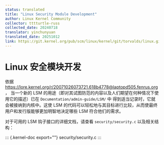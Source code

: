 ```yaml
---
status: translated
title: "Linux Security Module Development"
author: Linux Kernel Community
collector: tttturtle-russ
collected_date: 20240718
translator: yinchunyuan
translated_date: 20251012
link: https://git.kernel.org/pub/scm/linux/kernel/git/torvalds/linux.git/tree/Documentation/security/lsm-development.rst
---
```


# Linux 安全模块开发

依据
<https://lore.kernel.org/r/20071026073721.618b4778@laptopd505.fenrus.org>，
当一个新的 LSM 的用途（即对其试图防范的内容以及人们期望在何种情况下使用它的描述）已在 `Documentation/admin-guide/LSM/` 中
得到适当记录时，它就会被接纳到内核中。这使 LSM 的代码可以轻松地与其目标进行比较，从而使最终用户和发行版能够更加明智地决定哪些 LSM 符合他们的需求。

对于可用的 LSM 钩子接口的详细文档，请查看 `security/security.c` 以及相关结构：

::: {.kernel-doc export=""}
security/security.c
:::
